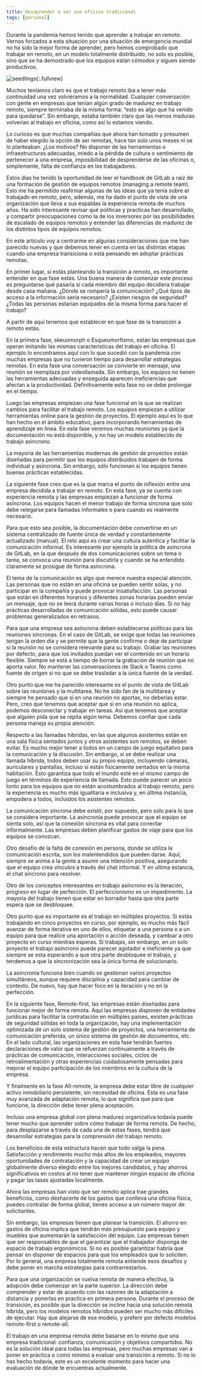 ```yaml
---
title: Desaprender a ser una oficina tradicional
tags: [personal]
---
```

Durante la pandemia hemos tenido que aprender a trabajar en remoto. Vernos forzados a esta situación por una situación de emergencia mundial no ha sido la mejor forma de aprender, pero hemos comprobado que trabajar en remoto, en un modelo totalmente distribuido, no solo es posible, sino que se ha demostrado que los equipos están cómodos y siguen siendo productivos.

![seedlings](/img/work-from-home.jpg){:.fullview}

Muchos teníamos claro es que el trabajo remoto iba a tener más continuidad una vez volviéramos a la normalidad. Cualquier conversación con gente en empresas que tenían algún grado de madurez en trabajo remoto, siempre terminaba de la misma forma: “esto es algo que ha venido para quedarse”. Sin embargo, estaba también claro que las menos maduras volverían al trabajo en oficina, como así lo estamos viendo.

Lo curioso es que muchas compañías que ahora han tomado y presumen de haber elegido la opción de ser remotas, hace tan solo unos meses ni se lo planteaban. ¿Los motivos? No disponer de las herramientas o infraestructuras adecuadas, miedo a la pérdida de cultura o sentimiento de pertenecer a una empresa, imposibilidad de desprenderse de las oficinas o, simplemente, falta de confianza en los trabajadores. 

Estos días he tenido la oportunidad de leer el handbook de GitLab a raíz de una formación de gestión de equipos remotos (managing a remote team). Esto me ha permitido reafirmar algunas de las ideas que ya tenía sobre el trabajado en remoto, pero, además, me ha dado el punto de vista de una organización que lleva a sus espaldas la experiencia remota de muchos años. Ha sido interesante revisar qué políticas y practicas han desarrollado, y compartir preocupaciones como la de los inversores por las posibilidades de escalado de equipos remotos y entender las diferencias de madurez de los distintos tipos de equipos remotos.

En este articulo voy a centrarme en algunas consideraciones que me han parecido nuevas y que debemos tener en cuenta en las distintas etapas cuando una empresa transiciona o está pensando en adoptar prácticas remotas. 

En primer lugar, si estás planteando la transición a remoto, es importante entender en que fase estás. Una buena manera de comenzar este proceso es preguntarse qué pasaría si cada miembro del equipo decidiera trabajar desde casa mañana. ¿Dónde se rompería la comunicación? ¿Qué tipos de acceso a la información sería necesario? ¿Existen riesgos de seguridad? ¿Todas las personas estarían equipados de la misma forma para hacer el trabajo? 


A partir de aquí tenemos que establecer en que fase de la transición a remoto estás.

En la primera fase, skeuomorph o Esqueumorfismo, están las empresas que operan imitando las mismas características del trabajo en oficina. El ejemplo lo encontramos aquí con lo que sucedió con la pandemia con muchas empresas que no tuvieron tiempo para desarrollar estrategias remotas. En esta fase una conversación se convierte en mensaje, una reunión se reemplaza por videollamada. Sin embargo, los equipos no tienen las herramientas adecuadas y enseguida aparecen ineficiencias que afectan a la productividad. Definitivamente esta fase no se debe prolongar en el tiempo.

Luego las empresas empiezan una fase funcional en la que se realizan cambios para facilitar el trabajo remoto. Los equipos empiezan a utilizar herramientas online para la gestión de proyectos. El ejemplo aquí es lo que han hecho en el ámbito educativo, para incorporando herramientas de aprendizaje en línea. En esta fase veremos muchas reuniones ya que la documentación no está disponible, y no hay un modelo establecido de trabajo asíncrono.

La mayoría de las herramientas modernas de gestión de proyectos están diseñadas para permitir que los equipos distribuidos trabajen de forma individual y asíncrona. Sin embargo, sólo funcionan si los equipos tienen buenas prácticas establecidas.

La siguiente fase creo que es la que marca el punto de inflexión entre una empresa decidida a trabajar en remoto. En esta fase, ya se cuenta con experiencia remota y las empresas empiezan a funcionar de forma asíncrona. Los equipos hacen el menor trabajo de forma síncrona que solo debe relegarse para llamadas informales o para cuando es realmente necesario. 

Para que esto sea posible, la documentación debe convertirse en un sistema centralizado de fuente única de verdad y constantemente actualizado (manual). El reto aquí es crear una cultura autentica y facilitar la comunicación informal. Es interesante por ejemplo la política de asíncrona de GitLab, en la que después de dos comunicaciones sobre un tema o tarea, se convoca una reunión para discutirla y cuando se ha entendido claramente se prosigue de forma asíncrona. 

El tema de la comunicación es algo que merece nuestra especial atención. Las personas que no están en una oficina se pueden sentir solas, y no participar en la compañía y puede provocar insatisfacción. Las personas que están en diferentes horarios y diferentes zonas horarias pueden enviar un mensaje, que no se leerá durante varias horas o incluso días. Si no hay prácticas desarrolladas de comunicación sólidas, esto puede causar problemas generalizados en retrasos.

Para que una empresa sea asíncrona deben establecerse políticas para las reuniones síncronas. En el caso de GitLab, se exige que todas las reuniones tengan la orden día y se permite que la gente confirme o deje de participar si la reunión no se considera relevante para su trabajo. Grabar las reuniones por defecto, para que los invitados puedan ver el contenido en un horario flexible. Siempre se está a tiempo de borrar la grabación de reunión que no aporta valor. No mantener las conversaciones de Slack o Teams como fuente de origen si no que se debe trasladar a la única fuente de la verdad.

Otro punto que me ha parecido interesante es el punto de vista de GitLab sobre las reuniones y la multitarea. No he sido fan de la multitarea y siempre he pensado que si en una reunión no aportas, no deberías estar. Pero, creo que tenemos que aceptar que si en una reunión no aplica, podemos desconectar y trabajar en tareas. Así que tenemos que aceptar que alguien pida que se repita algún tema. Debemos confiar que cada persona maneja su propia atención.

Respecto a las llamadas hibridas, en las que algunos asistentes están en una sala física sentados juntos y otros asistentes son remotos, se deben evitar. Es mucho mejor tener a todos en un campo de juego equitativo para la comunicación y la discusión. Sin embargo, si se debe realizar una llamada híbrida, todos deben usar su propio equipo, incluyendo cámaras, auriculares y pantallas, incluso si están físicamente sentados en la misma habitación. Esto garantiza que todo el mundo esté en el mismo campo de juego en términos de experiencia de llamada. Esto puede parecer un poco tonto para los equipos que no están acostumbrados al trabajo remoto, pero la experiencia es mucho más igualitaria e inclusiva y, en última instancia, empodera a todos, incluidos los asistentes remotos.

La comunicación síncrona debe existir, por supuesto, pero solo para lo que se considera importante. La asincronía puede provocar que el equipo se sienta solo, así que la conexión síncrona es vital para conectar informalmente. Las empresas deben planificar gastos de viaje para que los equipos se conozcan. 

Otro desafío de la falta de conexión en persona, donde se utiliza la comunicación escrita, son los malentendidos que pueden darse. Aquí, siempre se anima a la gente a asumir una intención positiva, asegurando que el equipo crea vínculos a través del chat informal. Y en ultima estancia, el chat síncrono para resolver.

Otro de los conceptos interesantes en trabajo asíncrono es la iteración, progreso en lugar de perfección. El perfeccionismo es un impedimento. La mayoría del trabajo tienen que estar en borrador hasta que otra parte espera que se desbloquee.

Otro punto que es importante es el trabajo en múltiples proyectos. Si estás trabajando en cinco proyectos en curso, por ejemplo, es mucho más fácil avanzar de forma iterativa en uno de ellos, etiquetar a una persona o a un equipo para que realice una aportación o acción deseada, y cambiar a otro proyecto en curso mientras esperas. Si trabajas, sin embargo, en un solo proyecto el trabajo asíncrono puede parecer agotador e ineficiente ya que siempre se esta esperando a que otra parte desbloquee el trabajo, y tendemos a que la sincronización sea la única forma de solucionarlo.

La asincronía funciona bien cuando se gestionan varios proyectos simultáneos, aunque requiere disciplina y capacidad para cambiar de contexto. De nuevo, hay que hacer foco en la iteración y no en la perfección.

En la siguiente fase, Remote-first, las empresas están diseñadas para funcionar mejor de forma remota. Aquí las empresas disponen de entidades jurídicas para facilitar la contratación en múltiples países, existen prácticas de seguridad sólidas en toda la organización, hay una implementación optimizada de un solo sistema de gestión de proyectos, una herramienta de comunicación preferida, un único sistema de gestión de documentos, etc. En el lado cultural, las organizaciones en esta fase tendrán fuertes declaraciones de valor que se refuerzan continuamente a través de prácticas de comunicación, interacciones sociales, ciclos de retroalimentación y otras experiencias cuidadosamente pensadas para mejorar el equipo participación de los miembros en la cultura de la empresa.

Y finalmente en la fase All-remote, la empresa debe estar libre de cualquier activo inmobiliario persistente, sin necesidad de oficina. Esta es una fase muy avanzada de adaptación remota, lo que significa que para que funcione, la dirección debe tener plena aceptación. 

Incluso una empresa global con plena madurez organizativa todavía puede tener mucho que aprender sobre cómo trabajar de forma remota. De hecho, para desplazarse a través de cada una de estas fases, tendrá que desarrollar estrategias para la comprensión del trabajo remoto. 

Los beneficios de esta estructura hacen que todo valga la pena. Satisfacción y rendimiento mucho más altos de los empleados, mayores oportunidades de contratación y la capacidad de crear un equipo globalmente diverso elegido entre los mejores candidatos, y hay ahorros significativos en costos al no tener que mantener ningún espacio de oficina y pagar las tasas ajustadas localmente.

Ahora las empresas han visto que ser remoto aplica trae grandes beneficios, como deshacerte de los gastos que conlleva una oficina física, puedes contratar de forma global, tienes acceso a un número mayor de solicitantes. 

Sin embargo, las empresas tienen que planear la transición. El ahorro en gastos de oficina implica que tendrán más presupuesto para equipo y muebles que aumentarán la satisfacción del equipo. Las empresas tienen que ser responsables de que el garantizar que el trabajador disponga de espacio de trabajo ergonómicos. Si no es posible garantizar habría que pensar en disponer de espacios para que los empleados que lo soliciten. Por lo general, una empresa totalmente remota entiende esos desafíos y debe poner en marcha estrategias para contrarrestarlos. 

Para que una organización se vuelva remota de manera efectiva, la adopción debe comenzar en la parte superior. La dirección debe comprender y estar de acuerdo con las razones de la adaptación a distancia y ponerlas en practica en primera persona. Durante el proceso de transición, es posible que la dirección se incline hacia una solución remota híbrida, pero los modelos remotos híbridos pueden ser mucho más difíciles de ejecutar. Hay que alejarse de ese modelo, y preferir por defecto modelos remote-first o remote-all. 

El trabajo en una empresa remota debe basarse en lo mismo que una empresa tradicional: confianza, comunicación y objetivos compartidos. No es la solución ideal para todas las empresas, pero muchas empresas van a poner en práctica o como mínimo a evaluar una transición a remoto. Si no lo has hecho todavía, este es un excelente momento para hacer una evaluación de dónde te encuentras actualmente.